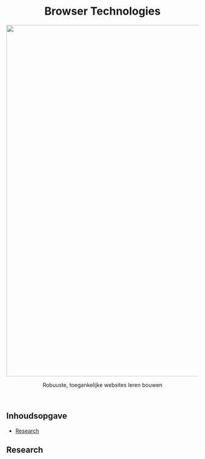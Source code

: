 <p align="center">
	<h1 align='center'>Browser Technologies</h1>
	<img src="src/img/screenshot-app.png" width="920" />
</p>
<p align="center">
	Robuuste, toegankelijke websites leren bouwen
</p>
<br>

## Inhoudsopgave

- [Research](#research)

## Research
